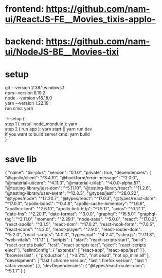 # frontend: https://github.com/nam-ui/ReactJS-FE__Movies_tixis-applo-
# backend:  https://github.com/nam-ui/NodeJS-BE__Movies-tixi

# setup
git --version 2.38.1.windows.1 <br />
npm--version 8.19.2 <br />
node --version v16.18.0 <br />
yarn --version 1.22.19 <br />
run cmd: yarn <br />
<br />
-> setup { <br />
    step 1 ( install node_mondule ): yarn <br /> 
    step 2 ( run app ): yarn start || yarn run dev <br />
    if you want to build server cmd: yarn build <br />
} <br />
# save lib 
{
  "name": "tixi-plus",
  "version": "0.1.0",
  "private": true,
  "dependencies": {
    "@apollo/client": "^3.4.10",
    "@hookform/error-message": "^2.0.0",
    "@material-ui/core": "^4.11.3",
    "@material-ui/lab": "^4.0.0-alpha.57",
    "@testing-library/jest-dom": "^5.11.10",
    "@testing-library/react": "^11.2.6",
    "@testing-library/user-event": "^12.8.3",
    "@types/jest": "^26.0.22",
    "@types/node": "^12.20.7",
    "@types/react": "^17.0.3",
    "@types/react-dom": "^17.0.3",
    "apollo-boost": "^0.4.9",
    "apollo-cache-inmemory": "^1.6.6",
    "apollo-client": "^2.6.10",
    "apollo-link-http": "^1.5.17",
    "axios": "^0.21.1",
    "date-fns": "^2.20.1",
    "date-format": "^3.0.0",
    "graphql": "^15.5.0",
    "graphql-tag": "^2.11.0",
    "moment": "^2.29.1",
    "node-sass": "^5.0.0",
    "react": "^17.0.2",
    "react-apollo": "^3.1.5",
    "react-dom": "^17.0.2",
    "react-hook-form": "^7.0.5",
    "react-icons": "^4.2.0",
    "react-player": "^2.9.0",
    "react-router-dom": "^5.2.0",
    "react-scripts": "4.0.3",
    "typescript": "^4.2.4",
    "video.js": "^7.11.8",
    "web-vitals": "^1.1.1"
  },
  "scripts": {
    "start": "react-scripts start",
    "build": "react-scripts build",
    "test": "react-scripts test",
    "eject": "react-scripts eject"
  },
  "eslintConfig": {
    "extends": [
      "react-app",
      "react-app/jest"
    ]
  },
  "browserslist": {
    "production": [
      ">0.2%",
      "not dead",
      "not op_mini all"
    ],
    "development": [
      "last 1 chrome version",
      "last 1 firefox version",
      "last 1 safari version"
    ]
  },
  "devDependencies": {
    "@types/react-router-dom": "^5.1.7"
  }
}
